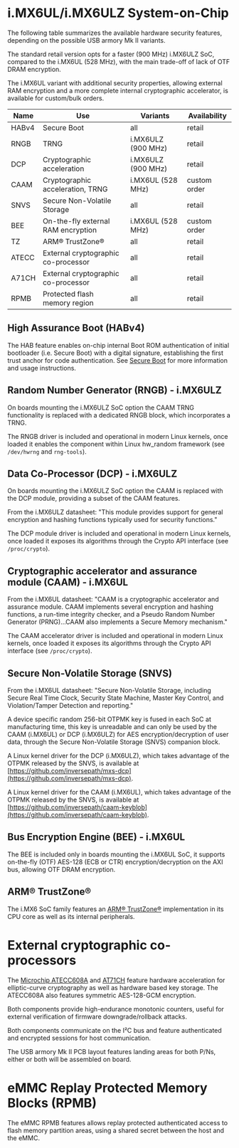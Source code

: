# i.MX6UL/i.MX6ULZ System-on-Chip

The following table summarizes the available hardware security features,
depending on the possible USB armory Mk II variants.

The standard retail version opts for a faster (900 MHz) i.MX6ULZ SoC, compared
to the i.MX6UL (528 MHz), with the main trade-off of lack of OTF DRAM
encryption.

The i.MX6UL variant with additional security properties, allowing external RAM
encryption and a more complete internal cryptographic accelerator, is available
for custom/bulk orders.

| Name  | Use                                  | Variants           | Availability |
|-------|--------------------------------------|--------------------|--------------|
| HABv4 | Secure Boot                          | all                | retail       |
| RNGB  | TRNG                                 | i.MX6ULZ (900 MHz) | retail       |
| DCP   | Cryptographic acceleration           | i.MX6ULZ (900 MHz) | retail       |
| CAAM  | Cryptographic acceleration, TRNG     | i.MX6UL  (528 MHz) | custom order |
| SNVS  | Secure Non-Volatile Storage          | all                | retail       |
| BEE   | On-the-fly external RAM encryption   | i.MX6UL  (528 MHz) | custom order |
| TZ    | ARM® TrustZone®                      | all                | retail       |
| ATECC | External cryptographic co-processor  | all                | retail       |
| A71CH | External cryptographic co-processor  | all                | retail       |
| RPMB  | Protected flash memory region        | all                | retail       |

## High Assurance Boot (HABv4)

The HAB feature enables on-chip internal Boot ROM authentication of initial
bootloader (i.e. Secure Boot) with a digital signature, establishing the first
trust anchor for code authentication. See
[Secure Boot](https://github.com/inversepath/usbarmory/wiki/Secure-boot-(Mk-II)) for
more information and usage instructions.

## Random Number Generator (RNGB) - i.MX6ULZ

On boards mounting the i.MX6ULZ SoC option the CAAM TRNG functionality is
replaced with a dedicated RNGB block, which incorporates a TRNG.

The RNGB driver is included and operational in modern Linux kernels, once
loaded it enables the component within Linux hw_random framework (see
`/dev/hwrng` and `rng-tools`).

## Data Co-Processor (DCP) - i.MX6ULZ

On boards mounting the i.MX6ULZ SoC option the CAAM is replaced with the DCP
module, providing a subset of the CAAM features.

From the i.MX6ULZ datasheet: "This module provides support for general
encryption and hashing functions typically used for security functions."

The DCP module driver is included and operational in modern Linux kernels, once
loaded it exposes its algorithms through the Crypto API interface (see
`/proc/crypto`).

## Cryptographic accelerator and assurance module (CAAM) - i.MX6UL

From the i.MX6UL datasheet: "CAAM is a cryptographic accelerator and assurance
module. CAAM implements several encryption and hashing functions, a run-time
integrity checker, and a Pseudo Random Number Generator (PRNG)...CAAM also
implements a Secure Memory mechanism."

The CAAM accelerator driver is included and operational in modern Linux
kernels, once loaded it exposes its algorithms through the Crypto API interface
(see `/proc/crypto`).

## Secure Non-Volatile Storage (SNVS)

From the i.MX6UL datasheet: "Secure Non-Volatile Storage, including Secure Real
Time Clock, Security State Machine, Master Key Control, and Violation/Tamper
Detection and reporting."

A device specific random 256-bit OTPMK key is fused in each SoC at
manufacturing time, this key is unreadable and can only be used by the CAAM
(i.MX6UL) or DCP (i.MX6ULZ) for AES encryption/decryption of user data, through
the Secure Non-Volatile Storage (SNVS) companion block.

A Linux kernel driver for the DCP (i.MX6ULZ), which takes advantage of the
OTPMK released by the SNVS, is available at
[https://github.com/inversepath/mxs-dcp](https://github.com/inversepath/mxs-dcp).

A Linux kernel driver for the CAAM (i.MX6UL), which takes advantage of the
OTPMK released by the SNVS, is available at
[https://github.com/inversepath/caam-keyblob](https://github.com/inversepath/caam-keyblob).

## Bus Encryption Engine (BEE) - i.MX6UL

The BEE is included only in boards mounting the i.MX6UL SoC, it supports
on-the-fly (OTF) AES-128 (ECB or CTR) encryption/decryption on the AXI bus,
allowing OTF DRAM encryption.

## ARM® TrustZone®

The i.MX6 SoC family features an [ARM® TrustZone®](http://www.arm.com/products/processors/technologies/trustzone/)
implementation in its CPU core as well as its internal peripherals.

# External cryptographic co-processors

The [Microchip ATECC608A](https://www.microchip.com/wwwproducts/en/ATECC608A) and
[AT71CH](https://www.nxp.com/products/identification-and-security/authentication/plug-and-trust-the-fast-easy-way-to-deploy-secure-iot-connections:A71CH)
feature hardware acceleration for elliptic-curve cryptography as well as
hardware based key storage. The ATECC608A also features symmetric AES-128-GCM encryption.

Both components provide high-endurance monotonic counters, useful for external
verification of firmware downgrade/rollback attacks.

Both components communicate on the I²C bus and feature authenticated and
encrypted sessions for host communication.

The USB armory Mk II PCB layout features landing areas for both P/Ns, either or
both will be assembled on board.

# eMMC Replay Protected Memory Blocks (RPMB)

The eMMC RPMB features allows replay protected authenticated access to flash
memory partition areas, using a shared secret between the host and the eMMC.
